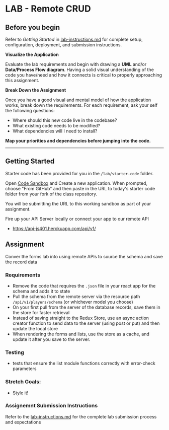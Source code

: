 # LAB - Remote CRUD

## Before you begin

Refer to _Getting Started_ in [lab-instructions.md](../../../reference/submission-instructions/labs.md) for complete setup, configuration, deployment, and submission instructions.

**Visualize the Application**

Evaluate the lab requirements and begin with drawing a **UML** and/or **Data/Process Flow diagram**. Having a solid visual understanding of the code you have/need and how it connects is critical to properly approaching this assignment.

**Break Down the Assignment**

Once you have a good visual and mental model of how the application works, break down the requirements. For each requirement, ask your self the following questions:

- Where should this new code live in the codebase?
- What existing code needs to be modified?
- What dependencies will I need to install?

**Map your priorities and dependencies before jumping into the code.**

---

## Getting Started

Starter code has been provided for you in the `/lab/starter-code` folder.

Open [Code Sandbox](http://codesandbox.io) and Create a new application. When prompted, choose "From GitHub" and then paste in the URL to today's starter code folder from your fork of the class repository.

You will be submitting the URL to this working sandbox as part of your assignment.

Fire up your API Server locally or connect your app to our remote API

- https://api-js401.herokuapp.com/api/v1/

## Assignment

Conver the forms lab into using remote APIs to source the schema and save the record data

### Requirements

- Remove the code that requires the `.json` file in your react app for the schema and adds it to state
- Pull the schema from the remote server via the resource path `/api/v1/players/schema` (or whichever model you choose)
- On your first pull from the server of the database records, save them in the store for faster retrieval
- Instead of saving straight to the Redux Store, use an async action creator function to send data to the server (using post or put) and then update the local store
- When rendering the forms and lists, use the store as a cache, and update it after you save to the server.

### Testing

- tests that ensure the list module functions correctly with error-check parameters

### Stretch Goals:

- Style it!

### Assignemnt Submission Instructions

Refer to the [lab-instructions.md](../../../reference/submission-instructions/labs.md) for the complete lab submission process and expectations
